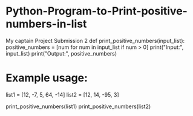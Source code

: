 # Python-Program-to-Print-positive-numbers-in-list
My captain Project Submission 2
def print_positive_numbers(input_list):
    positive_numbers = [num for num in input_list if num > 0]
    print("Input:", input_list)
    print("Output:", positive_numbers)

# Example usage:
list1 = [12, -7, 5, 64, -14]
list2 = [12, 14, -95, 3]

print_positive_numbers(list1)
print_positive_numbers(list2)


